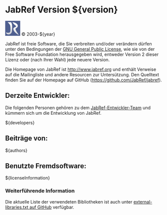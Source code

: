 # JabRef Version ${version}

![JabRef logo](../../images/external/JabRef-icon-48.png)
© 2003-${year}

JabRef ist freie Software, die Sie verbreiten und/oder verändern dürfen unter den Bedingungen der [GNU General Public License](http://choosealicense.com/licenses/gpl-2.0/), wie sie von der Free Software Foundation herausgegeben wird, entweder Version 2 dieser Lizenz oder (nach Ihrer Wahl) jede neuere Version.

Die Homepage von JabRef ist <http://www.jabref.org> und enthält Verweise auf die Mailingliste und andere Resourcen zur Untersützung. Den Quelltext finden Sie auf der Homepage auf GitHub (<https://github.com/JabRef/jabref>).

## Derzeite Entwickler:

Die folgenden Personen gehören zu dem [JabRef-Entwickler-Team](https://github.com/orgs/JabRef/teams/developers) und kümmern sich um die Entwicklung von JabRef.

${developers}

## Beiträge von:

${authors}

## Benutzte Fremdsoftware:

${licenseInformation}

### Weiterführende Information

Die aktuelle Liste der verwendeten Bibliotheken ist auch unter [external-libraries.txt auf GitHub](https://github.com/JabRef/jabref/blob/master/external-libraries.txt) verfügbar.
